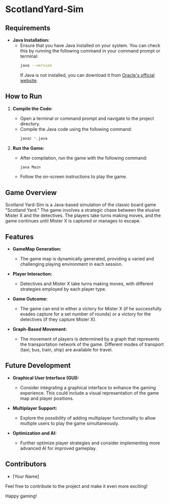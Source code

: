 # ScotlandYard-Sim

## Requirements

- **Java Installation:**
  - Ensure that you have Java installed on your system. You can check this by running the following command in your command prompt or terminal:
    ```bash
    java --version
    ```
    If Java is not installed, you can download it from [Oracle's official website](https://www.oracle.com/java/).

## How to Run

1. **Compile the Code:**
   - Open a terminal or command prompt and navigate to the project directory.
   - Compile the Java code using the following command:
     ```bash
     javac *.java
     ```

2. **Run the Game:**
   - After compilation, run the game with the following command:
     ```bash
     java Main
     ```
   - Follow the on-screen instructions to play the game.

## Game Overview

Scotland Yard-Sim is a Java-based simulation of the classic board game "Scotland Yard." The game involves a strategic chase between the elusive Mister X and the detectives. The players take turns making moves, and the game continues until Mister X is captured or manages to escape.

## Features

- **GameMap Generation:**
  - The game map is dynamically generated, providing a varied and challenging playing environment in each session.

- **Player Interaction:**
  - Detectives and Mister X take turns making moves, with different strategies employed by each player type.

- **Game Outcome:**
  - The game can end in either a victory for Mister X (if he successfully evades capture for a set number of rounds) or a victory for the detectives (if they capture Mister X).

- **Graph-Based Movement:**
  - The movement of players is determined by a graph that represents the transportation network of the game. Different modes of transport (taxi, bus, train, ship) are available for travel.

## Future Development

- **Graphical User Interface (GUI):**
  - Consider integrating a graphical interface to enhance the gaming experience. This could include a visual representation of the game map and player positions.

- **Multiplayer Support:**
  - Explore the possibility of adding multiplayer functionality to allow multiple users to play the game simultaneously.

- **Optimization and AI:**
  - Further optimize player strategies and consider implementing more advanced AI for improved gameplay.

## Contributors

- [Your Name]

Feel free to contribute to the project and make it even more exciting!

Happy gaming!
